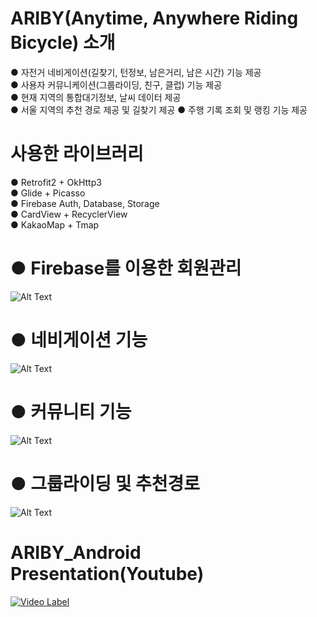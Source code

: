 # ARIBY(Anytime, Anywhere Riding Bicycle) 소개
● 자전거 네비게이션(길찾기, 턴정보, 남은거리, 남은 시간) 기능 제공  
● 사용자 커뮤니케이션(그룹라이딩, 친구, 클럽) 기능 제공  
● 현재 지역의 통합대기정보, 날씨 데이터 제공  
● 서울 지역의 추천 경로 제공 및 길찾기 제공
● 주행 기록 조회 및 랭킹 기능 제공
  
# 사용한 라이브러리
● Retrofit2 + OkHttp3  
● Glide + Picasso  
● Firebase Auth, Database, Storage  
● CardView + RecyclerView  
● KakaoMap + Tmap  
  
# ● Firebase를 이용한 회원관리
![Alt Text](https://github.com/el-embedded-linux/Ariby_ANDROID/blob/master/app/src/main/res/drawable/1.gif)
  
  
# ● 네비게이션 기능
![Alt Text](https://github.com/el-embedded-linux/Ariby_ANDROID/blob/master/app/src/main/res/drawable/3.gif)
  
  
# ● 커뮤니티 기능
![Alt Text](https://github.com/el-embedded-linux/Ariby_ANDROID/blob/master/app/src/main/res/drawable/2.gif)
  
  
# ● 그룹라이딩 및 추천경로
![Alt Text](https://github.com/el-embedded-linux/Ariby_ANDROID/blob/master/app/src/main/res/drawable/4.gif)
  

  
  
# ARIBY_Android Presentation(Youtube)
[![Video Label](https://img.youtube.com/vi/krIY7ZB1JHI/0.jpg)](https://www.youtube.com/watch?v=krIY7ZB1JHI)
